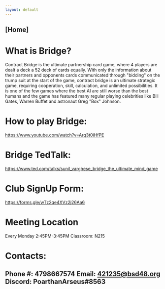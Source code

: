 ```yaml
---
layout: default
---
```


## [Home]

# What is Bridge?

Contract Bridge is the ultimate partnership card game, where 4 players are dealt a deck a 52 deck of cards equally. With only the information about their partners and opponents cards communicated through "bidding" on the trump suit at the start of the game, contract bridge is an ultimate strategic game, requiring cooperation, skill, calculation, and unlimited possibilities. It is one of the few games where the best AI are still worse than the best humans and the game has featured many regular playing celebrities like Bill Gates, Warren Buffet and astronaut Greg "Box" Johnson. 

# How to play Bridge:
https://www.youtube.com/watch?v=Arq3t0iHfPE

# Bridge TedTalk:
https://www.ted.com/talks/sunil_varghese_bridge_the_ultimate_mind_game

# Club SignUp Form:
https://forms.gle/wTz2qe4XVz2j26Aa6

# Meeting Location
Every Monday 2:45PM-3:45PM
Classroom: N215

# Contacts:
Phone #: 4798667574
Email: 421235@bsd48.org
Discord: PoarthanArseus#8563
---
